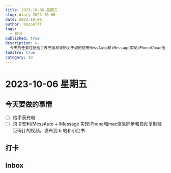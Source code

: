 ```yaml
---
title: 2023-10-06 星期五
slug: diary-2023-10-06
date: 2023-10-06
author: KazooTTT
tags:
  - 日记
published: true
description: >-
  今天的任务包括给手表充电和录制关于如何使用MessAuto和iMessage实现iPhone和mac信息同步及自动复制验证码的视频，并计划将视频发布到B站和小红书上。
toAstro: true
category: 10
---
```


# 2023-10-06 星期五

<!-- start of weread -->
<!-- end of weread -->

## 今天要做的事情

- [ ] 给手表充电
- [ ] 录 [[安利/MessAuto + iMessage 实现iPhone和mac信息同步和自动复制验证码]] 的视频，发布到 b 站和小红书

## 打卡

## Inbox